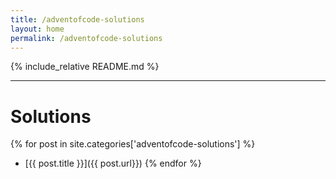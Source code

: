 ```yaml
---
title: /adventofcode-solutions
layout: home
permalink: /adventofcode-solutions
---
```


{% include_relative README.md %}

---

# Solutions

{% for post in site.categories['adventofcode-solutions'] %}
* [{{ post.title }}]({{ post.url}})
{% endfor %}

